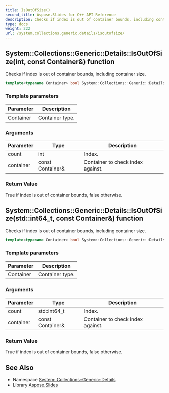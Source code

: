 ```yaml
---
title: IsOutOfSize()
second_title: Aspose.Slides for C++ API Reference
description: Checks if index is out of container bounds, including container size.
type: docs
weight: 222
url: /system.collections.generic.details/isoutofsize/
---
```

## System::Collections::Generic::Details::IsOutOfSize(int, const Container\&) function


Checks if index is out of container bounds, including container size.

```cpp
template<typename Container> bool System::Collections::Generic::Details::IsOutOfSize(int count, const Container &container)
```


### Template parameters

| Parameter | Description |
| --- | --- |
| Container | Container type. |

### Arguments

| Parameter | Type | Description |
| --- | --- | --- |
| count | int | Index. |
| container | const Container\& | Container to check index against. |

### Return Value

True if index is out of container bounds, false otherwise.

## System::Collections::Generic::Details::IsOutOfSize(std::int64_t, const Container\&) function


Checks if index is out of container bounds, including container size.

```cpp
template<typename Container> bool System::Collections::Generic::Details::IsOutOfSize(std::int64_t count, const Container &container)
```


### Template parameters

| Parameter | Description |
| --- | --- |
| Container | Container type. |

### Arguments

| Parameter | Type | Description |
| --- | --- | --- |
| count | std::int64_t | Index. |
| container | const Container\& | Container to check index against. |

### Return Value

True if index is out of container bounds, false otherwise.

## See Also

* Namespace [System::Collections::Generic::Details](../)
* Library [Aspose.Slides](../../)